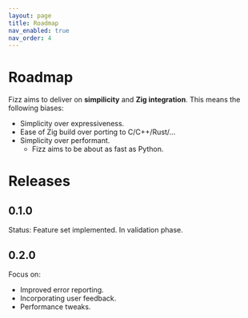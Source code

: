 ```yaml
---
layout: page
title: Roadmap
nav_enabled: true
nav_order: 4
---
```


# Roadmap

Fizz aims to deliver on **simpilicity** and **Zig integration**. This means the
following biases:

- Simplicity over expressiveness.
- Ease of Zig build over porting to C/C++/Rust/...
- Simplicity over performant.
  - Fizz aims to be about as fast as Python.

# Releases

## 0.1.0

Status: Feature set implemented. In validation phase.

## 0.2.0

Focus on:

- Improved error reporting.
- Incorporating user feedback.
- Performance tweaks.
